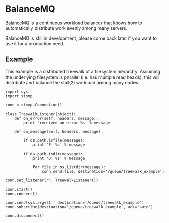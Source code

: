 BalanceMQ
=========

BalanceMQ is a continuous workload balancer that knows how to automatically
distribute work evenly among many servers.

BalanceMQ is still in development, please come back later if you want to use it for a production need.

Example
-------
This example is a distributed treewalk of a filesystem hierarchy. Assuming the underlying filesystem is parallel (i.e. has multiple read heads), this will distribute and balance the stat(2) workload among many nodes.

```
import sys 
import stomp

conn = stomp.Connection()

class TreewalkListener(object):
    def on_error(self, headers, message):
        print 'received an error %s' % message

    def on_message(self, headers, message):

        if os.path.isfile(message):
            print 'F: %s' % message

        if os.path.isdir(message):
            print 'D: %s' % message

            for file in os.listdir(message):
                conn.send(file, destination='/queue/treewalk_example')

conn.set_listener('', TreewalkListener())

conn.start()
conn.connect()

conn.send(sys.argv[1], destination='/queue/treewalk_example')
conn.subscribe(destination='/queue/treewalk_example', ack='auto')

conn.disconnect()
```
